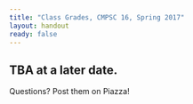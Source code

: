 ```yaml
---
title: "Class Grades, CMPSC 16, Spring 2017"
layout: handout
ready: false
---
```


<!-- [Click here for the class grades presented online.](http://cs.ucsb.edu/~zmatni/cs16s17/xxxx){: target="_blank"}

<h2>A Word on Figuring Out the Class Grades Spreadsheet</h2>

The grades are shown under a <b><i>modified</i></b> perm ID number. The modified number is your perm ID number <b>modulo</b> 98773.


In other words, take your perm ID number, divide it by 98773, and the remainder is the modified number.
-->

TBA at a later date.
---

Questions? Post them on Piazza!

